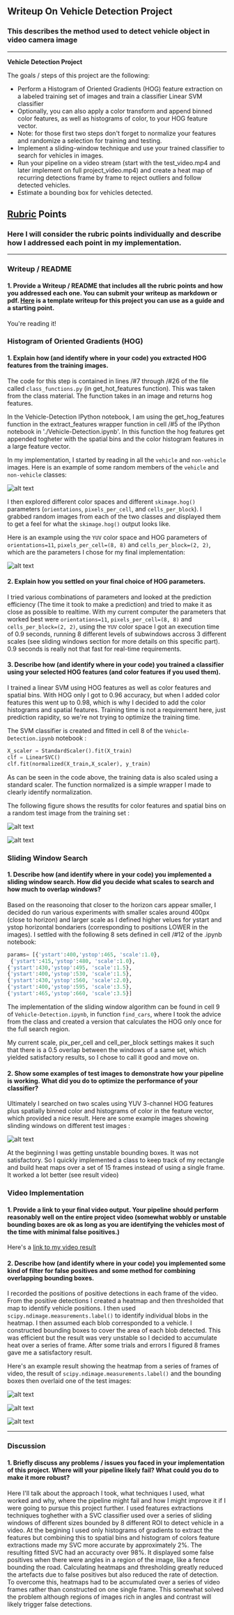 ## Writeup On Vehicle Detection Project
### This describes the method used to detect vehicle object in video camera image

---

**Vehicle Detection Project**

The goals / steps of this project are the following:

* Perform a Histogram of Oriented Gradients (HOG) feature extraction on a labeled training set of images and train a classifier Linear SVM classifier
* Optionally, you can also apply a color transform and append binned color features, as well as histograms of color, to your HOG feature vector. 
* Note: for those first two steps don't forget to normalize your features and randomize a selection for training and testing.
* Implement a sliding-window technique and use your trained classifier to search for vehicles in images.
* Run your pipeline on a video stream (start with the test_video.mp4 and later implement on full project_video.mp4) and create a heat map of recurring detections frame by frame to reject outliers and follow detected vehicles.
* Estimate a bounding box for vehicles detected.

[//]: # (Image References)
[image1]: ./examples/car_not_car.png
[image2]: ./examples/HOG_example.png
[image3]: ./examples/color_histograms.png
[image4]: ./examples/spatial_bins.png
[image5]: ./examples/heatmap.png
[image6]: ./examples/bounding_boxes.png
[image7]: ./examples/sliding_windows_many.png
[image8]: ./examples/sliding_window.png
[video1]: ./proj_video_out.mp4

## [Rubric](https://review.udacity.com/#!/rubrics/513/view) Points
### Here I will consider the rubric points individually and describe how I addressed each point in my implementation.  

---
### Writeup / README

#### 1. Provide a Writeup / README that includes all the rubric points and how you addressed each one.  You can submit your writeup as markdown or pdf.  [Here](https://github.com/udacity/CarND-Vehicle-Detection/blob/master/writeup_template.md) is a template writeup for this project you can use as a guide and a starting point.  

You're reading it!

### Histogram of Oriented Gradients (HOG)

#### 1. Explain how (and identify where in your code) you extracted HOG features from the training images.

The code for this step is contained in lines /#7 through /#26 of the file called `class_functions.py` (in get_hot_features function).  This was taken from the class material. The function takes in an image and returns hog features.

In the Vehicle-Detection IPython notebook, I am using the get_hog_features function in the extract_features wrapper function in cell /#5 of the IPython notebook in './Vehicle-Detection.ipynb'. In this function the hog features get appended togheter with the spatial bins and the color histogram features in a large feature vector.

In my implementation, I started by reading in all the `vehicle` and `non-vehicle` images.  Here is an example of some random members of the `vehicle` and `non-vehicle` classes:

![alt text][image1]

I then explored different color spaces and different `skimage.hog()` parameters (`orientations`, `pixels_per_cell`, and `cells_per_block`).  I grabbed random images from each of the two classes and displayed them to get a feel for what the `skimage.hog()` output looks like.

Here is an example using the `YUV` color space and HOG parameters of `orientations=11`, `pixels_per_cell=(8, 8)` and `cells_per_block=(2, 2)`, which are the parameters I chose for my final implementation:


![alt text][image2]

#### 2. Explain how you settled on your final choice of HOG parameters.

I tried various combinations of parameters and looked at the prediction efficiency (The time it took to make a prediction) and tried to make it as close as possible to realtime. With my current computer the parameters that worked best were `orientations=11`, `pixels_per_cell=(8, 8)` and `cells_per_block=(2, 2)`, using the `YUV` color space I got an execution time of 0.9 seconds, running 8 different levels of subwindows accross 3 different scales (see sliding windows section for more details on this specific part). 0.9 seconds is really not that fast for real-time requirements. 

#### 3. Describe how (and identify where in your code) you trained a classifier using your selected HOG features (and color features if you used them).

I trained a linear SVM using HOG features as well as color features and spatial bins. With HOG only I got to 0.96 accuracy, but when I added color features this went up to 0.98, which is why I decided to add the color histograms and spatial features. Training time is not a requirement here, just prediction rapidity, so we're not trying to optimize the training time. 

The SVM classifier is created and fitted in cell 8 of the `Vehicle-Detection.ipynb` notebook : 

```python
X_scaler = StandardScaler().fit(X_train)
clf = LinearSVC()
clf.fit(normalized(X_train,X_scaler), y_train)
```

As can be seen in the code above, the training data is also scaled using a standard scaler. The function normalized is a simple wrapper I made to clearly identify normalization. 

The following figure shows the resutlts for color features and spatial bins on a random test image from the training set :

![alt text][image3]

![alt text][image4]

### Sliding Window Search

#### 1. Describe how (and identify where in your code) you implemented a sliding window search.  How did you decide what scales to search and how much to overlap windows?

Based on the reasonoing that closer to the horizon cars appear smaller, I decided do run various experiments with smaller scales around 400px (close to horizon) and larger scale as I defined higher velues for ystart and ystop horizontal bondariers (corresponding to positions LOWER in the images). I settled with the following 8 sets defined in cell /#12 of the .ipynb notebook: 

```python
params= [{'ystart':400,'ystop':465, 'scale':1.0},
 {'ystart':415,'ystop':480, 'scale':1.0},
{'ystart':430,'ystop':495, 'scale':1.5},
{'ystart':400,'ystop':530, 'scale':1.5},
{'ystart':430,'ystop':560, 'scale':2.0},
{'ystart':400,'ystop':595, 'scale':3.5},
{'ystart':465,'ystop':660, 'scale':3.5}]
```

The implementation of the sliding window algorithm can be found in cell 9 of `Vehicle-Detection.ipynb`, in function `find_cars`,  where I took the advice from the class and created a version that calculates the HOG only once for the full search region.

My current scale, pix_per_cell and cell_per_block settings makes it such that there is a 0.5 overlap between the windows of a same set, which yielded satisfactory results, so I chose to call it good and move on. 

#### 2. Show some examples of test images to demonstrate how your pipeline is working.  What did you do to optimize the performance of your classifier?

Ultimately I searched on two scales using YUV 3-channel HOG features plus spatially binned color and histograms of color in the feature vector, which provided a nice result.  Here are some example images showing slinding windows on different test images :

![alt text][image7]

At the beginning I was getting unstable bounding boxes. It was not satisfactory. So I quickly implemented a class to keep track of my rectangle and build heat maps over a set of 15 frames instead of using a single frame. It worked a lot better (see result video)


### Video Implementation

#### 1. Provide a link to your final video output.  Your pipeline should perform reasonably well on the entire project video (somewhat wobbly or unstable bounding boxes are ok as long as you are identifying the vehicles most of the time with minimal false positives.)
Here's a [link to my video result](./proj_video_out.mp4)


#### 2. Describe how (and identify where in your code) you implemented some kind of filter for false positives and some method for combining overlapping bounding boxes.

I recorded the positions of positive detections in each frame of the video.  From the positive detections I created a heatmap and then thresholded that map to identify vehicle positions.  I then used `scipy.ndimage.measurements.label()` to identify individual blobs in the heatmap.  I then assumed each blob corresponded to a vehicle.  I constructed bounding boxes to cover the area of each blob detected.  This was efficient but the result was very unstable so I decided to accumulate heat over a series of frame. After some trials and errors I figured 8 frames gave me a satisfactory result. 

Here's an example result showing the heatmap from a series of frames of video, the result of `scipy.ndimage.measurements.label()` and the bounding boxes then overlaid one of the test images:

![alt text][image8]

![alt text][image5]

![alt text][image6]


---

### Discussion

#### 1. Briefly discuss any problems / issues you faced in your implementation of this project.  Where will your pipeline likely fail?  What could you do to make it more robust?

Here I'll talk about the approach I took, what techniques I used, what worked and why, where the pipeline might fail and how I might improve it if I were going to pursue this project further. I used features extractions techniques toghether with a SVC classifier used over a series of sliding windows of different sizes bounded by 8 different ROI to detect vehicle in a video. At the begining I used only histograms of gradients to extract the features but combining this to spatial bins and histogram of colors feature extractions made my SVC more accurate by approximately 2%. The resulting fitted SVC had an accuracty over 98%. It displayed some false positives when there were angles in a region of the image, like a fence bounding the road. Calculating heatmaps and thresholding greatly reduced the artefacts due to false positives but also reduced the rate of detection. To overcome this, heatmaps had to be accumulated over a series of video frames rather than constructed on one single frame. This somewhat solved the problem although regions of images rich in angles and contrast will likely trigger false detections. 

